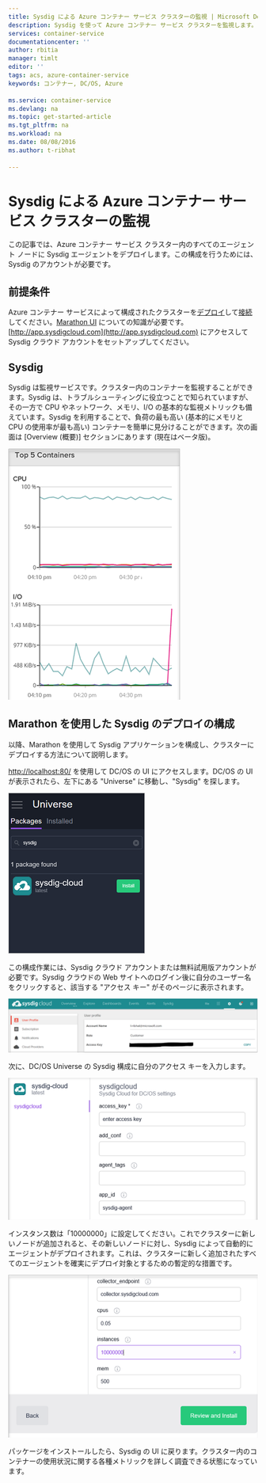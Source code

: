 ```yaml
---
title: Sysdig による Azure コンテナー サービス クラスターの監視 | Microsoft Docs
description: Sysdig を使って Azure コンテナー サービス クラスターを監視します。
services: container-service
documentationcenter: ''
author: rbitia
manager: timlt
editor: ''
tags: acs, azure-container-service
keywords: コンテナー, DC/OS, Azure

ms.service: container-service
ms.devlang: na
ms.topic: get-started-article
ms.tgt_pltfrm: na
ms.workload: na
ms.date: 08/08/2016
ms.author: t-ribhat

---
```

# Sysdig による Azure コンテナー サービス クラスターの監視
この記事では、Azure コンテナー サービス クラスター内のすべてのエージェント ノードに Sysdig エージェントをデプロイします。この構成を行うためには、Sysdig のアカウントが必要です。

## 前提条件
Azure コンテナー サービスによって構成されたクラスターを[デプロイ](container-service-deployment.md)して[接続](container-service-connect.md)してください。[Marathon UI](container-service-mesos-marathon-ui.md) についての知識が必要です。[http://app.sysdigcloud.com](http://app.sysdigcloud.com) にアクセスして Sysdig クラウド アカウントをセットアップしてください。

## Sysdig
Sysdig は監視サービスです。クラスター内のコンテナーを監視することができます。Sysdig は、トラブルシューティングに役立つことで知られていますが、その一方で CPU やネットワーク、メモリ、I/O の基本的な監視メトリックも備えています。Sysdig を利用することで、負荷の最も高い (基本的にメモリと CPU の使用率が最も高い) コンテナーを簡単に見分けることができます。次の画面は [Overview (概要)] セクションにあります (現在はベータ版)。

![Sysdig UI](./media/container-service-monitoring-sysdig/sysdig6.png)

## Marathon を使用した Sysdig のデプロイの構成
以降、Marathon を使用して Sysdig アプリケーションを構成し、クラスターにデプロイする方法について説明します。

[http://localhost:80/](http://localhost:80/) を使用して DC/OS の UI にアクセスします。DC/OS の UI が表示されたら、左下にある "Universe" に移動し、"Sysdig" を探します。

![Sysdig in DC/OS Universe](./media/container-service-monitoring-sysdig/sysdig1.png)

この構成作業には、Sysdig クラウド アカウントまたは無料試用版アカウントが必要です。Sysdig クラウドの Web サイトへのログイン後に自分のユーザー名をクリックすると、該当する "アクセス キー" がそのページに表示されます。

![Sysdig API key](./media/container-service-monitoring-sysdig/sysdig2.png)

次に、DC/OS Universe の Sysdig 構成に自分のアクセス キーを入力します。

![Sysdig configuration in the DC/OS Universe](./media/container-service-monitoring-sysdig/sysdig3.png)

インスタンス数は「10000000」に設定してください。これでクラスターに新しいノードが追加されると、その新しいノードに対し、Sysdig によって自動的にエージェントがデプロイされます。これは、クラスターに新しく追加されたすべてのエージェントを確実にデプロイ対象とするための暫定的な措置です。

![Sysdig configuration in the DC/OS Universe-instances](./media/container-service-monitoring-sysdig/sysdig4.png)

パッケージをインストールしたら、Sysdig の UI に戻ります。クラスター内のコンテナーの使用状況に関する各種メトリックを詳しく調査できる状態になっています。

<!-------HONumber=AcomDC_0810_2016-->